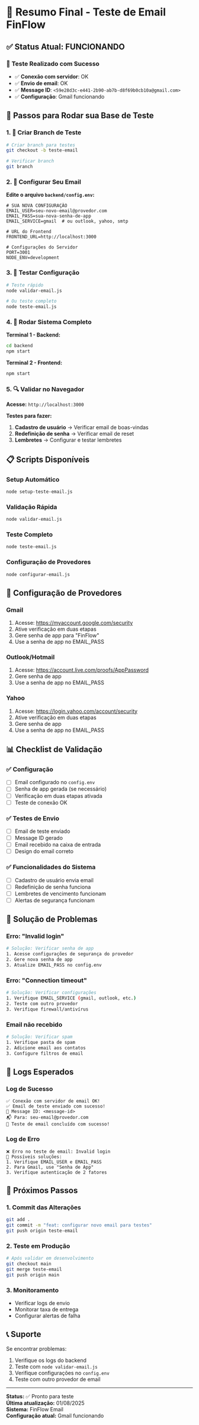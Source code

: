 # 🎯 Resumo Final - Teste de Email FinFlow

## ✅ **Status Atual: FUNCIONANDO**

### 🧪 **Teste Realizado com Sucesso**
- ✅ **Conexão com servidor**: OK
- ✅ **Envio de email**: OK  
- ✅ **Message ID**: `<59e28d3c-e441-2b90-ab7b-d8f69b0cb10a@gmail.com>`
- ✅ **Configuração**: Gmail funcionando

## 🚀 **Passos para Rodar sua Base de Teste**

### **1. 🔧 Criar Branch de Teste**
```bash
# Criar branch para testes
git checkout -b teste-email

# Verificar branch
git branch
```

### **2. 📧 Configurar Seu Email**

**Edite o arquivo `backend/config.env`:**
```env
# SUA NOVA CONFIGURAÇÃO
EMAIL_USER=seu-novo-email@provedor.com
EMAIL_PASS=sua-nova-senha-de-app
EMAIL_SERVICE=gmail  # ou outlook, yahoo, smtp

# URL do Frontend
FRONTEND_URL=http://localhost:3000

# Configurações do Servidor
PORT=3001
NODE_ENV=development
```

### **3. 🧪 Testar Configuração**
```bash
# Teste rápido
node validar-email.js

# Ou teste completo
node teste-email.js
```

### **4. 🚀 Rodar Sistema Completo**

**Terminal 1 - Backend:**
```bash
cd backend
npm start
```

**Terminal 2 - Frontend:**
```bash
npm start
```

### **5. 🔍 Validar no Navegador**

**Acesse:** `http://localhost:3000`

**Testes para fazer:**
1. **Cadastro de usuário** → Verificar email de boas-vindas
2. **Redefinição de senha** → Verificar email de reset
3. **Lembretes** → Configurar e testar lembretes

## 📋 **Scripts Disponíveis**

### **Setup Automático**
```bash
node setup-teste-email.js
```

### **Validação Rápida**
```bash
node validar-email.js
```

### **Teste Completo**
```bash
node teste-email.js
```

### **Configuração de Provedores**
```bash
node configurar-email.js
```

## 🔧 **Configuração de Provedores**

### **Gmail**
1. Acesse: https://myaccount.google.com/security
2. Ative verificação em duas etapas
3. Gere senha de app para "FinFlow"
4. Use a senha de app no EMAIL_PASS

### **Outlook/Hotmail**
1. Acesse: https://account.live.com/proofs/AppPassword
2. Gere senha de app
3. Use a senha de app no EMAIL_PASS

### **Yahoo**
1. Acesse: https://login.yahoo.com/account/security
2. Ative verificação em duas etapas
3. Gere senha de app
4. Use a senha de app no EMAIL_PASS

## 📊 **Checklist de Validação**

### **✅ Configuração**
- [ ] Email configurado no `config.env`
- [ ] Senha de app gerada (se necessário)
- [ ] Verificação em duas etapas ativada
- [ ] Teste de conexão OK

### **✅ Testes de Envio**
- [ ] Email de teste enviado
- [ ] Message ID gerado
- [ ] Email recebido na caixa de entrada
- [ ] Design do email correto

### **✅ Funcionalidades do Sistema**
- [ ] Cadastro de usuário envia email
- [ ] Redefinição de senha funciona
- [ ] Lembretes de vencimento funcionam
- [ ] Alertas de segurança funcionam

## 🐛 **Solução de Problemas**

### **Erro: "Invalid login"**
```bash
# Solução: Verificar senha de app
1. Acesse configurações de segurança do provedor
2. Gere nova senha de app
3. Atualize EMAIL_PASS no config.env
```

### **Erro: "Connection timeout"**
```bash
# Solução: Verificar configurações
1. Verifique EMAIL_SERVICE (gmail, outlook, etc.)
2. Teste com outro provedor
3. Verifique firewall/antivírus
```

### **Email não recebido**
```bash
# Solução: Verificar spam
1. Verifique pasta de spam
2. Adicione email aos contatos
3. Configure filtros de email
```

## 📝 **Logs Esperados**

### **Log de Sucesso**
```
✅ Conexão com servidor de email OK!
✅ Email de teste enviado com sucesso!
📧 Message ID: <message-id>
📬 Para: seu-email@provedor.com
🎉 Teste de email concluído com sucesso!
```

### **Log de Erro**
```
❌ Erro no teste de email: Invalid login
🔧 Possíveis soluções:
1. Verifique EMAIL_USER e EMAIL_PASS
2. Para Gmail, use "Senha de App"
3. Verifique autenticação de 2 fatores
```

## 🎯 **Próximos Passos**

### **1. Commit das Alterações**
```bash
git add .
git commit -m "feat: configurar novo email para testes"
git push origin teste-email
```

### **2. Teste em Produção**
```bash
# Após validar em desenvolvimento
git checkout main
git merge teste-email
git push origin main
```

### **3. Monitoramento**
- Verificar logs de envio
- Monitorar taxa de entrega
- Configurar alertas de falha

## 📞 **Suporte**

Se encontrar problemas:
1. Verifique os logs do backend
2. Teste com `node validar-email.js`
3. Verifique configurações no `config.env`
4. Teste com outro provedor de email

---

**Status:** ✅ Pronto para teste  
**Última atualização:** 01/08/2025  
**Sistema:** FinFlow Email  
**Configuração atual:** Gmail funcionando 